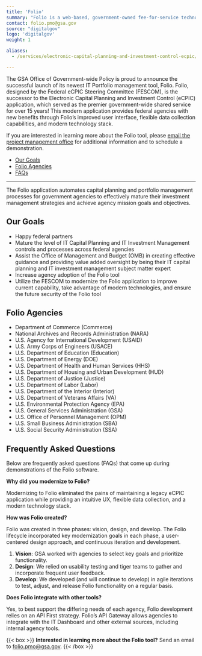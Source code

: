 ```yaml
---
title: 'Folio'
summary: "Folio is a web-based, government-owned fee-for-service technology solution that federal agencies use to support their internal Portfolio Management, IT Capital Planning, and IT Governance processes to meet their external reporting requirements to the Office of Management and Budget (OMB)."
contact: folio.pmo@gsa.gov
source: "digitalgov"
logo: 'digitalgov'
weight: 1

aliases:
  - /services/electronic-capital-planning-and-investment-control-ecpic/

---
```


<div class="deck"><p>The GSA Office of Government-wide Policy is proud to announce the successful launch of its newest IT Portfolio management tool, Folio. Folio, designed by the Federal eCPIC Steering Committee (FESCOM), is the successor to the Electronic Capital Planning and Investment Control (eCPIC) application, which served as the premier government-wide shared service for over 15 years! This modern application provides federal agencies with new benefits through Folio’s improved user interface, flexible data collection capabilities, and modern technology stack.</p></div>

If you are interested in learning more about the Folio tool, please [email the project management office](mailto:folio.pmo@gsa.gov) for additional information and to schedule a demonstration.

- [Our Goals](#our-goals)
- [Folio Agencies](#folio-agencies)
- [FAQs](#frequently-asked-questions)

---

The Folio application automates capital planning and portfolio management processes for government agencies to effectively mature their investment management strategies and achieve agency mission goals and objectives.

## Our Goals

* Happy federal partners
* Mature the level of IT Capital Planning and IT Investment Management controls and processes across federal agencies
* Assist the Office of Management and Budget (OMB) in creating effective guidance and providing value added oversight by being their IT capital planning and IT investment management subject matter expert
* Increase agency adoption of the Folio tool
* Utilize the FESCOM to modernize the Folio application to improve current capability, take advantage of modern technologies, and ensure the future security of the Folio tool

## Folio Agencies

- Department of Commerce (Commerce)
- National Archives and Records Administration (NARA)
- U.S. Agency for International Development (USAID)
- U.S. Army Corps of Engineers (USACE)
- U.S. Department of Education (Education)
- U.S. Department of Energy (DOE)
- U.S. Department of Health and Human Services (HHS)
- U.S. Department of Housing and Urban Development (HUD)
- U.S. Department of Justice (Justice)
- U.S. Department of Labor (Labor)
- U.S. Department of the Interior (Interior)
- U.S. Department of Veterans Affairs (VA)
- U.S. Environmental Protection Agency (EPA)
- U.S. General Services Administration (GSA)
- U.S. Office of Personnel Management (OPM)
- U.S. Small Business Administration (SBA)
- U.S. Social Security Administration (SSA)

## Frequently Asked Questions

Below are frequently asked questions (FAQs) that come up during demonstrations of the Folio software.

**Why did you modernize to Folio?**

Modernizing to Folio eliminated the pains of maintaining a legacy eCPIC application while providing an intuitive UX, flexible data collection, and a modern technology stack.

**How was Folio created?**

Folio was created in three phases: vision, design, and develop. The Folio lifecycle incorporated key modernization goals in each phase, a user-centered design approach, and continuous iteration and development.

1. **Vision**: GSA worked with agencies to select key goals and prioritize functionality.
2. **Design**: We relied on usability testing and tiger teams to gather and incorporate frequent user feedback.
3. **Develop**: We developed (and will continue to develop) in agile iterations to test, adjust, and release Folio functionality on a regular basis.

**Does Folio integrate with other tools?**

Yes, to best support the differing needs of each agency, Folio development relies on an API First strategy. Folio’s API Gateway allows agencies to integrate with the IT Dashboard and other external sources, including internal agency tools.

{{< box >}}
**Interested in learning more about the Folio tool?** Send an email to [folio.pmo@gsa.gov](mailto:folio.pmo@gsa.gov).
{{< /box >}}
